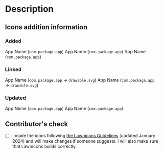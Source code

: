 # Description
<!-- Please provide a short summary of what icons you added, changed, or linked -->

## Icons addition information

### Added
App Name (`com.package.app`)
App Name (`com.package.app`)
App Name (`com.package.app`)

### Linked
App Name (`com.package.app` → `drawable.svg`)
App Name (`com.package.app` → `drawable.svg`)

### Updated
App Name (`com.package.app`)
App Name (`com.package.app`)

## Contributor's check
<!-- Replace [ ] with [x] to check -->
- [ ] I made the icons following [the Lawnicons Guidelines](https://github.com/LawnchairLauncher/lawnicons/blob/develop/CONTRIBUTING.md) (updated January 2024) and will make changes if someone suggests. I will also make sure that Lawnicons builds correctly.
